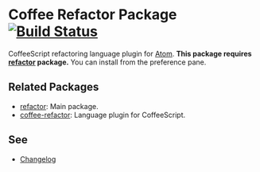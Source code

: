 # Coffee Refactor Package [![Build Status](https://travis-ci.org/minodisk/js-refactor.svg?branch=master)](https://travis-ci.org/minodisk/js-refactor)

CoffeeScript refactoring language plugin for [Atom](https://atom.io/).
**This package requires [refactor](https://atom.io/packages/refactor) package.**
You can install from the preference pane.

## Related Packages

* [refactor](https://atom.io/packages/refactor): Main package.
* [coffee-refactor](https://atom.io/packages/coffee-refactor): Language plugin for CoffeeScript.

## See

* [Changelog](CHANGELOG.md)
